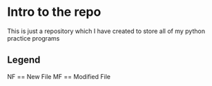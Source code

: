 # Intro to the repo

This is just a repository which I have created to store all of my python practice programs

## Legend

NF == New File
MF == Modified File